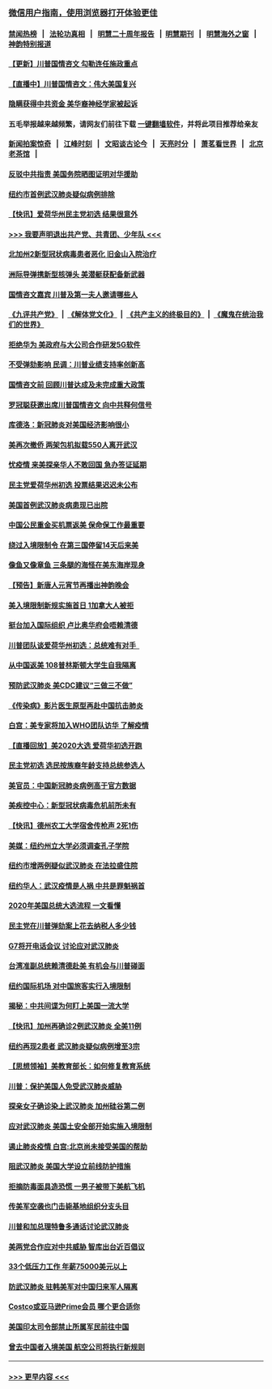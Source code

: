 ### [微信用户指南，使用浏览器打开体验更佳](https://github.com/gfw-breaker/banned-news1/blob/master/indexes/wechat-guide.md?t=0)
#### [禁闻热榜](热点新闻.md?t=0)  &nbsp;&nbsp;|&nbsp;&nbsp; [法轮功真相](https://github.com/gfw-breaker/truth/blob/master/README.md?t=0) &nbsp;&nbsp;|&nbsp;&nbsp; [明慧二十周年报告](https://github.com/gfw-breaker/mh-reports/blob/master/README.md?t=0) &nbsp;&nbsp;|&nbsp;&nbsp;[明慧期刊](https://github.com/gfw-breaker/mh-qikan) &nbsp;&nbsp;|&nbsp;&nbsp; [明慧海外之窗](https://github.com/gfw-breaker/mh-news/blob/master/README.md?t=0) &nbsp;&nbsp;|&nbsp;&nbsp; [神韵特别报道](https://github.com/gfw-breaker/mh-news/blob/master/shenyun.md?t=0)
#### [【更新】川普国情咨文 勾勒连任施政重点](../pages/nsc412/n11845223.md?t=02051144) 
#### [【直播中】川普国情咨文：伟大美国复兴](../pages/nsc412/n11842079.md?t=02051144) 
#### [隐瞒获得中共资金 美华裔神经学家被起诉](../pages/nsc412/n11844879.md?t=02051144) 
#### 五毛举报越来越频繁，请网友们前往下载 [一键翻墙软件](https://github.com/gfw-breaker/ssr-accounts)，并将此项目推荐给亲友
#### [新闻拍案惊奇](https://github.com/gfw-breaker/banned-news1/blob/master/pages/link4.md) &nbsp;&nbsp;|&nbsp;&nbsp; [江峰时刻](https://github.com/gfw-breaker/banned-news1/blob/master/pages/link4.md) &nbsp;&nbsp;|&nbsp;&nbsp; [文昭谈古论今](https://github.com/gfw-breaker/banned-news1/blob/master/pages/link4.md) &nbsp;&nbsp;|&nbsp;&nbsp; [天亮时分](https://github.com/gfw-breaker/banned-news1/blob/master/pages/link4.md) &nbsp;&nbsp;|&nbsp;&nbsp; [萧茗看世界](https://github.com/gfw-breaker/banned-news1/blob/master/pages/link4.md) &nbsp;&nbsp;|&nbsp;&nbsp; [北京老茶馆](https://github.com/gfw-breaker/banned-news1/blob/master/pages/link4.md) &nbsp;&nbsp;|&nbsp;&nbsp; 
#### [反驳中共指责 美国务院晒图证明对华援助](../pages/nsc412/n11844859.md?t=02051144) 
#### [纽约市首例武汉肺炎疑似病例排除](../pages/nsc412/n11844989.md?t=02051144) 
#### [【快讯】爱荷华州民主党初选 结果很意外](../pages/nsc412/n11844878.md?t=02051144) 
#### [>>> 我要声明退出共产党、共青团、少年队 <<<](https://github.com/begood0513/goodnews/blob/master/quit/letter.md) 
#### [北加州2新型冠状病毒患者恶化 旧金山入院治疗](../pages/nsc412/n11844842.md?t=02051144) 
#### [洲际导弹携新型核弹头 美潜艇获配备新武器](../pages/nsc412/n11844680.md?t=02051144) 
#### [国情咨文嘉宾 川普及第一夫人邀请哪些人](../pages/nsc412/n11844712.md?t=02051144) 
#### [《九评共产党》](https://github.com/begood0513/9ping.md/blob/master/README.md) &nbsp;|&nbsp; [《解体党文化》](../../../../jtdwh.md/blob/master/README.md)  &nbsp;|&nbsp; [《共产主义的终极目的》](../../../../gczydzjmd.md/blob/master/README.md) &nbsp;|&nbsp; [《魔鬼在统治我们的世界》](../../../../mgztzwmdsj.md/blob/master/README.md) 
#### [拒绝华为 美政府与大公司合作研发5G软件](../pages/nsc412/n11844625.md?t=02051144) 
#### [不受弹劾影响 民调：川普业绩支持率创新高](../pages/nsc412/n11844622.md?t=02051144) 
#### [国情咨文前 回顾川普达成及未完成重大政策](../pages/nsc412/n11844581.md?t=02051144) 
#### [罗冠聪获邀出席川普国情咨文 向中共释何信号](../pages/nsc412/n11844355.md?t=02051144) 
#### [库德洛：新冠肺炎对美国经济影响很小](../pages/nsc412/n11844418.md?t=02051144) 
#### [美再次撤侨 两架包机拟载550人离开武汉](../pages/nsc412/n11844407.md?t=02051144) 
#### [忧疫情 来美探亲华人不敢回国 急办签证延期](../pages/nsc412/n11843344.md?t=02051144) 
#### [民主党爱荷华州初选 投票结果迟迟未公布](../pages/nsc412/n11844207.md?t=02051144) 
#### [美国首例武汉肺炎病患现已出院](../pages/nsc412/n11842740.md?t=02051144) 
#### [中国公民重金买机票返美 保命保工作最重要](../pages/nsc412/n11843282.md?t=02051144) 
#### [绕过入境限制令  在第三国停留14天后来美](../pages/nsc412/n11843341.md?t=02051144) 
#### [像鱼又像章鱼 三条腿的海怪在美东海岸现身](../pages/nsc412/n11843092.md?t=02051144) 
#### [【预告】新唐人元宵节再播出神韵晚会](../pages/nsc412/n11843192.md?t=02051144) 
#### [美入境限制新规实施首日 1加拿大人被拒](../pages/nsc412/n11843058.md?t=02051144) 
#### [挺台加入国际组织 卢比奥华府会唔赖清德](../pages/nsc412/n11843023.md?t=02051144) 
#### [川普团队谈爱荷华州初选：总统难有对手  ](../pages/nsc412/n11842867.md?t=02051144) 
#### [从中国返美 108普林斯顿大学生自我隔离](../pages/nsc412/n11842714.md?t=02051144) 
#### [预防武汉肺炎 美CDC建议“三做三不做”](../pages/nsc412/n11842700.md?t=02051144) 
#### [《传染病》影片医生原型再赴中国抗击肺炎](../pages/nsc412/n11842626.md?t=02051144) 
#### [白宫：美专家将加入WHO团队访华 了解疫情](../pages/nsc412/n11842198.md?t=02051144) 
#### [【直播回放】美2020大选 爱荷华初选开跑](../pages/nsc412/n11841820.md?t=02051144) 
#### [民主党初选 选民按族裔年龄支持总统参选人](../pages/nsc412/n11842239.md?t=02051144) 
#### [美官员：中国新冠肺炎病例高于官方数据](../pages/nsc412/n11842452.md?t=02051144) 
#### [美疾控中心：新型冠状病毒危机前所未有](../pages/nsc412/n11842406.md?t=02051144) 
#### [【快讯】德州农工大学宿舍传枪声 2死1伤](../pages/nsc412/n11842279.md?t=02051144) 
#### [美媒：纽约州立大学必须调查孔子学院](../pages/nsc412/n11840637.md?t=02051144) 
#### [纽约市增两例疑似武汉肺炎 在法拉盛住院](../pages/nsc412/n11840625.md?t=02051144) 
#### [纽约华人：武汉疫情是人祸 中共是罪魁祸首](../pages/nsc412/n11840631.md?t=02051144) 
#### [2020年美国总统大选流程 一文看懂](../pages/nsc412/n11842056.md?t=02051144) 
#### [民主党在川普弹劾案上花去纳税人多少钱](../pages/nsc412/n11841941.md?t=02051144) 
#### [G7将开电话会议 讨论应对武汉肺炎](../pages/nsc412/n11841658.md?t=02051144) 
#### [台湾准副总统赖清德赴美 有机会与川普碰面](../pages/nsc412/n11841332.md?t=02051144) 
#### [纽约国际机场  对中国旅客实行入境限制](../pages/nsc412/n11840619.md?t=02051144) 
#### [揭秘：中共间谍为何盯上美国一流大学](../pages/nsc412/n11840270.md?t=02051144) 
#### [【快讯】加州再确诊2例武汉肺炎 全美11例](../pages/nsc412/n11840339.md?t=02051144) 
#### [纽约再现2患者 武汉肺炎疑似病例增至3宗](../pages/nsc412/n11840010.md?t=02051144) 
#### [【思想领袖】美教育部长：如何修复教育系统](../pages/nsc412/n11690865.md?t=02051144) 
#### [川普：保护美国人免受武汉肺炎威胁](../pages/nsc412/n11839718.md?t=02051144) 
#### [探亲女子确诊染上武汉肺炎 加州硅谷第二例](../pages/nsc412/n11839784.md?t=02051144) 
#### [应对武汉肺炎 美国土安全部开始实施入境限制](../pages/nsc412/n11839729.md?t=02051144) 
#### [遏止肺炎疫情 白宫:北京尚未接受美国的帮助](../pages/nsc412/n11839660.md?t=02051144) 
#### [阻武汉肺炎 美国大学设立前线防护措施](../pages/nsc412/n11839479.md?t=02051144) 
#### [拒摘防毒面具造恐慌 一男子被带下美航飞机](../pages/nsc412/n11839455.md?t=02051144) 
#### [传美军空袭也门击毙基地组织分支头目](../pages/nsc412/n11839210.md?t=02051144) 
#### [川普和加总理特鲁多通话讨论武汉肺炎](../pages/nsc412/n11839128.md?t=02051144) 
#### [美两党合作应对中共威胁 智库出台近百倡议](../pages/nsc412/n11838437.md?t=02051144) 
#### [33个低压力工作 年薪75000美元以上](../pages/nsc412/n11834441.md?t=02051144) 
#### [防武汉肺炎 驻韩美军对中国归来军人隔离](../pages/nsc412/n11838970.md?t=02051144) 
#### [Costco或亚马逊Prime会员 哪个更合适你](../pages/nsc412/n11834459.md?t=02051144) 
#### [美国印太司令部禁止所属军民前往中国](../pages/nsc412/n11838418.md?t=02051144) 
#### [曾去中国者入境美国 航空公司将执行新规则](../pages/nsc412/n11838375.md?t=02051144) 

----
#### [ >>> 更早内容 <<< ](../indexes/nsc412-earlier.md)
